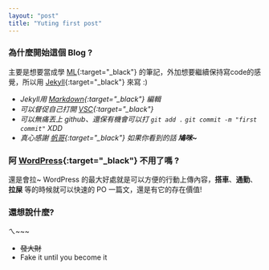 ```yaml
---
layout: "post"
title: "Yuting first post"
---
```


### 為什麼開始這個 Blog ?

主要是想要當成學 [ML](https://en.wikipedia.org/wiki/Machine_learning){:target="_black"} 的筆記，外加想要繼續保持寫code的感覺，所以用 [Jekyll](https://jekyllrb.com/){:target="_black"} 來寫 :) 
   - *Jekyll用 [Markdown](https://en.wikipedia.org/wiki/Markdown){:target="_black"} 編輯*
   - *可以督促自己打開 [VSC](https://en.wikipedia.org/wiki/Visual_Studio_Code){:target="_black"}* 
   - *可以無痛丟上 github、還保有機會可以打 `git add .` `git commit -m "first commit"` XDD*
   - *真心感謝 [帆哥](https://josephjsf2.github.io/){:target="_black"} 如果你看到的話 __鳩咪~__*

### 阿 [WordPress](https://yutingboy.home.blog/){:target="_black"} 不用了嗎 ?

還是會拉~ WordPress 的最大好處就是可以方便的行動上傳內容，__搭車__、__通勤__、__拉屎__ 等的時候就可以快速的 PO 一篇文，還是有它的存在價值!

### 還想說什麼?

ㄟ~~~ 
- ~~發大財~~
- Fake it until you become it
